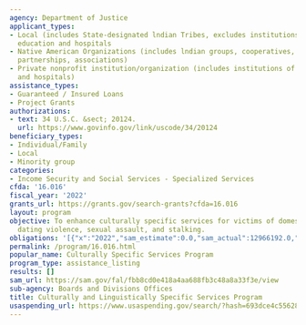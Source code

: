 ```yaml
---
agency: Department of Justice
applicant_types:
- Local (includes State-designated lndian Tribes, excludes institutions of higher
  education and hospitals
- Native American Organizations (includes lndian groups, cooperatives, corporations,
  partnerships, associations)
- Private nonprofit institution/organization (includes institutions of higher education
  and hospitals)
assistance_types:
- Guaranteed / Insured Loans
- Project Grants
authorizations:
- text: 34 U.S.C. &sect; 20124.
  url: https://www.govinfo.gov/link/uscode/34/20124
beneficiary_types:
- Individual/Family
- Local
- Minority group
categories:
- Income Security and Social Services - Specialized Services
cfda: '16.016'
fiscal_year: '2022'
grants_url: https://grants.gov/search-grants?cfda=16.016
layout: program
objective: To enhance culturally specific services for victims of domestic violence,
  dating violence, sexual assault, and stalking.
obligations: '[{"x":"2022","sam_estimate":0.0,"sam_actual":12966192.0,"usa_spending_actual":12966192.0},{"x":"2023","sam_estimate":25024327.0,"sam_actual":0.0,"usa_spending_actual":24945218.12},{"x":"2024","sam_estimate":25024327.0,"sam_actual":0.0,"usa_spending_actual":-66342.88}]'
permalink: /program/16.016.html
popular_name: Culturally Specific Services Program
program_type: assistance_listing
results: []
sam_url: https://sam.gov/fal/fbb8cd0e418a4aa688fb3c48a8a33f3e/view
sub-agency: Boards and Divisions Offices
title: Culturally and Linguistically Specific Services Program
usaspending_url: https://www.usaspending.gov/search/?hash=693dce4c5562831d78f9bb274cccbddc
---
```

